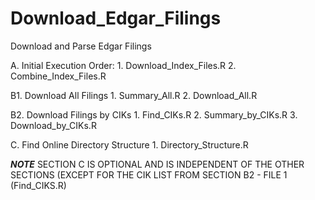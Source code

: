 Download_Edgar_Filings
=================================

Download and Parse Edgar Filings

A.  Initial Execution Order:
      1. Download_Index_Files.R
      2. Combine_Index_Files.R
    
B1. Download All Filings
      1. Summary_All.R
      2. Download_All.R

B2. Download Filings by CIKs
      1. Find_CIKs.R
      2. Summary_by_CIKs.R
      3. Download_by_CIKs.R

C.  Find Online Directory Structure
      1. Directory_Structure.R
	  
***NOTE*** SECTION C IS OPTIONAL AND IS INDEPENDENT OF THE OTHER SECTIONS (EXCEPT FOR THE CIK LIST FROM SECTION B2 - FILE 1 (Find_CIKS.R)